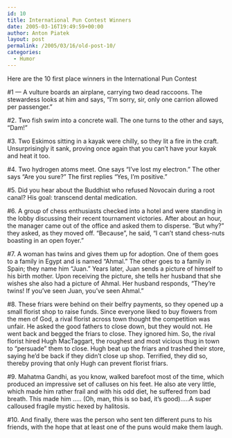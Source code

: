 ```yaml
---
id: 10
title: International Pun Contest Winners
date: 2005-03-16T19:49:59+00:00
author: Anton Piatek
layout: post
permalink: /2005/03/16/old-post-10/
categories:
  - Humor
---
```

Here are the 10 first place winners in the International Pun Contest

#1 &#8212; A vulture boards an airplane, carrying two dead raccoons. The stewardess looks at him and says, &#8220;I&#8217;m sorry, sir, only one carrion allowed per passenger.&#8221;

#2. Two fish swim into a concrete wall. The one turns to the other and says, &#8220;Dam!&#8221;

#3. Two Eskimos sitting in a kayak were chilly, so they lit a fire in the craft. Unsurprisingly it sank, proving once again that you can&#8217;t have your kayak and heat it too.

#4. Two hydrogen atoms meet. One says &#8220;I&#8217;ve lost my electron.&#8221; The other says &#8220;Are you sure?&#8221; The first replies &#8220;Yes, I&#8217;m positive.&#8221;

#5. Did you hear about the Buddhist who refused Novocain during a root canal? His goal: transcend dental medication.

#6. A group of chess enthusiasts checked into a hotel and were standing in the lobby discussing their recent tournament victories. After about an hour, the manager came out of the office and asked them to disperse. &#8220;But why?&#8221; they asked, as they moved off. &#8220;Because&#8221;, he said, &#8220;I can&#8217;t stand chess-nuts boasting in an open foyer.&#8221;

#7. A woman has twins and gives them up for adoption. One of them goes to a family in Egypt and is named &#8220;Ahmal.&#8221; The other goes to a family in Spain; they name him &#8220;Juan.&#8221; Years later, Juan sends a picture of himself to his birth mother. Upon receiving the picture, she tells her husband that she wishes she also had a picture of Ahmal. Her husband responds, &#8220;They&#8217;re twins! If you&#8217;ve seen Juan, you&#8217;ve seen Ahmal.&#8221;

#8. These friars were behind on their belfry payments, so they opened up a small florist shop to raise funds. Since everyone liked to buy flowers from the men of God, a rival florist across town thought the competition was unfair. He asked the good fathers to close down, but they would not. He went back and begged the friars to close. They ignored him. So, the rival florist hired Hugh MacTaggart, the roughest and most vicious thug in town to &#8220;persuade&#8221; them to close. Hugh beat up the friars and trashed their store, saying he&#8217;d be back if they didn&#8217;t close up shop. Terrified, they did so, thereby proving that only Hugh can prevent florist friars.

#9. Mahatma Gandhi, as you know, walked barefoot most of the time, which produced an impressive set of calluses on his feet. He also ate very little, which made him rather frail and with his odd diet, he suffered from bad breath. This made him &#8230;.. (Oh, man, this is so bad, it&#8217;s good)&#8230;..A super calloused fragile mystic hexed by halitosis.

#10. And finally, there was the person who sent ten different puns to his friends, with the hope that at least one of the puns would make them laugh.